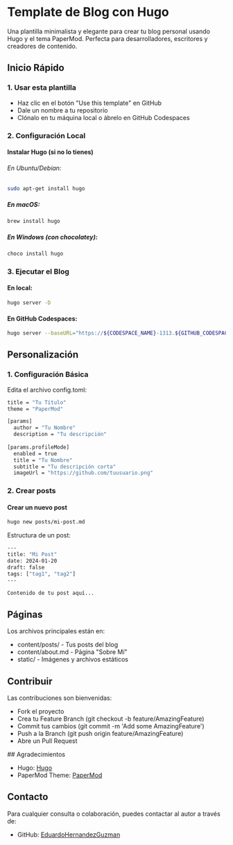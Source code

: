 # Template de Blog con Hugo

Una plantilla minimalista y elegante para crear tu blog personal usando Hugo y el tema PaperMod. Perfecta para desarrolladores, escritores y creadores de contenido.

##  Inicio Rápido

### 1. Usar esta plantilla
- Haz clic en el botón "Use this template" en GitHub
- Dale un nombre a tu repositorio
- Clónalo en tu máquina local o ábrelo en GitHub Codespaces

### 2. Configuración Local
#### Instalar Hugo (si no lo tienes)
###### En Ubuntu/Debian:
```bash
sudo apt-get install hugo
```

##### En macOS:
```bash
brew install hugo
```

##### En Windows (con chocolatey):
```bash
choco install hugo
```

### 3. Ejecutar el Blog
#### En local:
```bash
hugo server -D
```

#### En GitHub Codespaces:

```bash
hugo server --baseURL="https://${CODESPACE_NAME}-1313.${GITHUB_CODESPACES_PORT_FORWARDING_DOMAIN}" --appendPort=false -D
```



##  Personalización

### 1. Configuración Básica
Edita el archivo config.toml:
```bash
title = "Tu Título"
theme = "PaperMod"

[params]
  author = "Tu Nombre"
  description = "Tu descripción"
  
[params.profileMode]
  enabled = true
  title = "Tu Nombre"
  subtitle = "Tu descripción corta"
  imageUrl = "https://github.com/tuusuario.png"
```

### 2. Crear posts
#### Crear un nuevo post
```bash
hugo new posts/mi-post.md
```
Estructura de un post:

```bash
---
title: "Mi Post"
date: 2024-01-20
draft: false
tags: ["tag1", "tag2"]
---

Contenido de tu post aquí...
```

## Páginas
Los archivos principales están en:

- content/posts/ - Tus posts del blog
- content/about.md - Página "Sobre Mí"
- static/ - Imágenes y archivos estáticos

## Contribuir
Las contribuciones son bienvenidas:

- Fork el proyecto
- Crea tu Feature Branch (git checkout -b feature/AmazingFeature)
- Commit tus cambios (git commit -m 'Add some AmazingFeature')
- Push a la Branch (git push origin feature/AmazingFeature)
- Abre un Pull Request

## Agradecimientos
- Hugo: [Hugo](https://gohugo.io/)
- PaperMod Theme: [PaperMod](https://github.com/adityatelange/hugo-PaperMod)

## Contacto

Para cualquier consulta o colaboración, puedes contactar al autor a través de:

- GitHub: [EduardoHernandezGuzman](https://github.com/EduardoHernandezGuzman)
